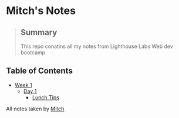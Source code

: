 # Mitch's Notes

>## Summary
>This repo conatins all my notes from Lighthouse Labs Web dev bootcamp.

## Table of Contents
* [Week 1](/Week_1)
    * [Day 1](/Week_1/Day_1)
        * [Lunch Tips](/Week_1/Day_1/What_Should_I_Do_for_Lunch_Tips.md)

All notes taken by [Mitch](https://github.com/mxtchjohnston)
